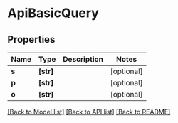 # ApiBasicQuery


## Properties
Name | Type | Description | Notes
------------ | ------------- | ------------- | -------------
**s** | **[str]** |  | [optional] 
**p** | **[str]** |  | [optional] 
**o** | **[str]** |  | [optional] 

[[Back to Model list]](../README.md#documentation-for-models) [[Back to API list]](../README.md#documentation-for-api-endpoints) [[Back to README]](../README.md)


